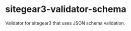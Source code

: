 sitegear3-validator-schema
==========================

Validator for sitegear3 that uses JSON schema validation.
